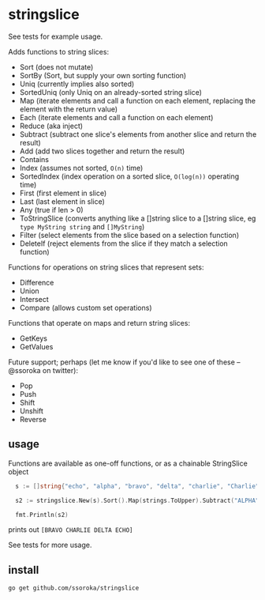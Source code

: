 # stringslice

See tests for example usage.

Adds functions to string slices: 

- Sort (does not mutate)
- SortBy (Sort, but supply your own sorting function)
- Uniq (currently implies also sorted)
- SortedUniq (only Uniq on an already-sorted string slice)
- Map (iterate elements and call a function on each element, replacing the element with the return value)
- Each (iterate elements and call a function on each element)
- Reduce (aka inject)
- Subtract (subtract one slice's elements from another slice and return the result)
- Add (add two slices together and return the result)
- Contains 
- Index (assumes not sorted, `O(n)` time)
- SortedIndex (index operation on a sorted slice, `O(log(n))` operating time)
- First (first element in slice)
- Last (last element in slice)
- Any (true if len > 0)
- ToStringSlice (converts anything like a []string slice to a []string slice, eg `type MyString string` and `[]MyString`)
- Filter (select elements from the slice based on a selection function)
- DeleteIf (reject elements from the slice if they match a selection function)

Functions for operations on string slices that represent sets:

- Difference
- Union
- Intersect
- Compare (allows custom set operations)

Functions that operate on maps and return string slices:

- GetKeys
- GetValues

Future support; perhaps (let me know if you'd like to see one of these – @ssoroka on twitter):

- Pop
- Push
- Shift
- Unshift
- Reverse

## usage

Functions are available as one-off functions, or as a chainable StringSlice object

```go
  s := []string{"echo", "alpha", "bravo", "delta", "charlie", "Charlie"}

  s2 := stringslice.New(s).Sort().Map(strings.ToUpper).Subtract("ALPHA").Uniq().Slice()

  fmt.Println(s2)
```

prints out `[BRAVO CHARLIE DELTA ECHO]`

See tests for more usage.

## install

`go get github.com/ssoroka/stringslice`

